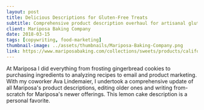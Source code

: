 ```yaml
---
layout: post
title: Delicious Descriptions for Gluten-Free Treats
subtitle: Comprehensive product description overhaul for artisanal gluten-free bakery's full product line
client: Mariposa Baking Company
date: 2018-03-15
tags: [copywriting, food-marketing]
thumbnail-image: ../assets/thumbnails/Mariposa-Baking-Company.png
link: https://www.mariposabaking.com/collections/sweets/products/california-lemon-cake
---
```


At Mariposa I did everything from frosting gingerbread cookies to purchasing ingredients to analyzing recipes to email and product marketing. With my coworker Ava Lindemaier, I undertook a comprehensive update of all Mariposa's product descriptions, editing older ones and writing from-scratch for Mariposa's newer offerings. This lemon cake description is a personal favorite.
